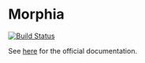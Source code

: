 # Morphia

[![Build Status](https://travis-ci.org/mongodb/morphia.svg?branch=master)](https://travis-ci.org/mongodb/morphia)

See [here](http://mongodb.github.io/morphia/) for the official documentation.

